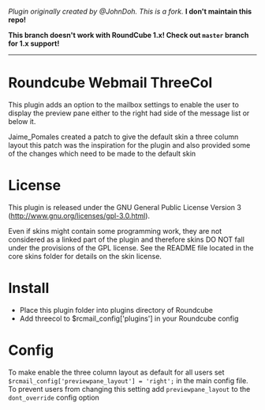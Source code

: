 *Plugin originally created by @JohnDoh. This is a fork.* **I don't maintain this repo!**

**This branch doesn't work with RoundCube 1.x! Check out `master` branch for 1.x support!**

---

Roundcube Webmail ThreeCol
==========================

This plugin adds an option to the mailbox settings to enable the user to
display the preview pane either to the right had side of the message list or
below it.

Jaime_Pomales created a patch to give the default skin a three column layout
this patch was the inspiration for the plugin and also provided some of the
changes which need to be made to the default skin


License
=======

This plugin is released under the GNU General Public License Version 3
(http://www.gnu.org/licenses/gpl-3.0.html).

Even if skins might contain some programming work, they are not considered
as a linked part of the plugin and therefore skins DO NOT fall under the
provisions of the GPL license. See the README file located in the core skins
folder for details on the skin license.


Install
=======

* Place this plugin folder into plugins directory of Roundcube
* Add threecol to $rcmail_config['plugins'] in your Roundcube config


Config
======

To make enable the three column layout as default for all users set
`$rcmail_config['previewpane_layout'] = 'right';`
in the main config file. To prevent users from changing this setting add
`previewpane_layout` to the `dont_override` config option
